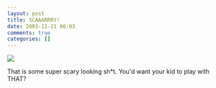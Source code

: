 ```yaml
---
layout: post
title: SCAAARRRY!
date: 2003-11-21 06:03
comments: true
categories: []
---
```

<img src="http://www.sbsheriff.org/jpg/pio/11200301.jpg"><br>

That is some super scary looking sh*t. You'd want your kid to play with THAT?
